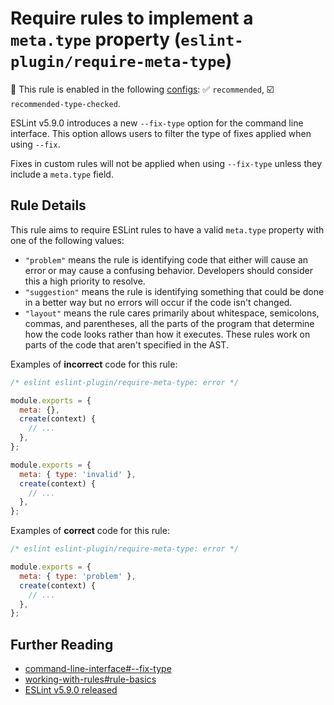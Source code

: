 # Require rules to implement a `meta.type` property (`eslint-plugin/require-meta-type`)

💼 This rule is enabled in the following [configs](https://github.com/eslint-community/eslint-plugin-eslint-plugin#presets): ✅ `recommended`, ☑️ `recommended-type-checked`.

<!-- end auto-generated rule header -->

ESLint v5.9.0 introduces a new `--fix-type` option for the command line interface. This option allows users to filter the type of fixes applied when using `--fix`.

Fixes in custom rules will not be applied when using `--fix-type` unless they include a `meta.type` field.

## Rule Details

This rule aims to require ESLint rules to have a valid `meta.type` property with one of the following values:

* `"problem"` means the rule is identifying code that either will cause an error or may cause a confusing behavior. Developers should consider this a high priority to resolve.
* `"suggestion"` means the rule is identifying something that could be done in a better way but no errors will occur if the code isn't changed.
* `"layout"` means the rule cares primarily about whitespace, semicolons, commas, and parentheses, all the parts of the program that determine how the code looks rather than how it executes. These rules work on parts of the code that aren't specified in the AST.

Examples of **incorrect** code for this rule:

```js
/* eslint eslint-plugin/require-meta-type: error */

module.exports = {
  meta: {},
  create(context) {
    // ...
  },
};

module.exports = {
  meta: { type: 'invalid' },
  create(context) {
    // ...
  },
};
```

Examples of **correct** code for this rule:

```js
/* eslint eslint-plugin/require-meta-type: error */

module.exports = {
  meta: { type: 'problem' },
  create(context) {
    // ...
  },
};
```

## Further Reading

* [command-line-interface#--fix-type](https://eslint.org/docs/user-guide/command-line-interface#--fix-type)
* [working-with-rules#rule-basics](https://eslint.org/docs/developer-guide/working-with-rules#rule-basics)
* [ESLint v5.9.0 released](https://eslint.org/blog/2018/11/eslint-v5.9.0-released#the-fix-type-option)
